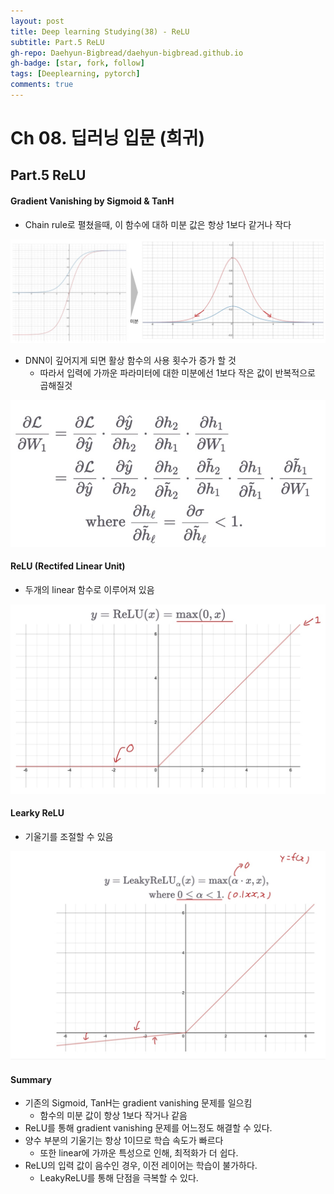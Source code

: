 ```yaml
---
layout: post
title: Deep learning Studying(38) - ReLU
subtitle: Part.5 ReLU
gh-repo: Daehyun-Bigbread/daehyun-bigbread.github.io
gh-badge: [star, fork, follow]
tags: [Deeplearning, pytorch]
comments: true
---
```


# Ch 08. 딥러닝 입문 (희귀)

## Part.5 ReLU

#### Gradient Vanishing by Sigmoid & TanH

* Chain rule로 펼쳤을때, 이 함수에 대하 미분 값은 항상 1보다 같거나 작다

![20210723_212927](../../assets/img/20210723_212927.png)



* DNN이 깊어지게 되면 활상 함수의 사용 횟수가 증가 할 것
  * 따라서 입력에 가까운 파라미터에 대한 미분에선 1보다 작은 값이 반복적으로 곱해질것

![20210723_212940](../../assets/img/20210723_212940.png)



#### ReLU (Rectifed Linear Unit)

* 두개의 linear 함수로 이루어져 있음

![20210723_212952](../../assets/img/20210723_212952.png)



#### Learky ReLU

* 기울기를 조절할 수 있음

![20210723_213012](../../assets/img/20210723_213012.png)



#### Summary

* 기존의 Sigmoid, TanH는 gradient vanishing 문제를 일으킴
  * 함수의 미분 값이 항상 1보다 작거나 같음
* ReLU를 통해 gradient vanishing 문제를 어느정도 해결할 수 있다.
* 양수 부분의 기울기는 항상 1이므로 학습 속도가 빠르다
  * 또한 linear에 가까운 특성으로 인해, 최적화가 더 쉽다.
* ReLU의 입력 값이 음수인 경우, 이전 레이어는 학습이 불가하다.
  * LeakyReLU를 통해 단점을 극복할 수 있다.
